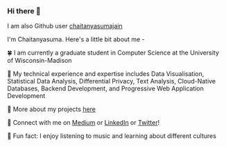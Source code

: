 ### Hi there 👋

I am also Github user [chaitanyasumajain](https://github.com/chaitanyasumajain)

<!--
**Chaitanyasuma/Chaitanyasuma** is a ✨ _special_ ✨ repository because its `README.md` (this file) appears on your GitHub profile.

Here are some ideas to get you started:

- 🔭 I’m currently working on ...
- 🌱 I’m currently learning ...
- 👯 I’m looking to collaborate on ...
- 🤔 I’m looking for help with ...
- 💬 Ask me about ...
- 📫 How to reach me: ...
- 😄 Pronouns: ...
- ⚡ Fun fact: ...
-->
I'm Chaitanyasuma. Here's a little bit about me -

:four_leaf_clover: I am currently a graduate student in Computer Science at the University of Wisconsin-Madison

:bamboo: My technical experience and expertise includes Data Visualisation, Statistical Data Analysis, Differential Privacy, Text Analysis, Cloud-Native Databases, Backend Development, and Progressive Web Application Development

:blossom: More about my projects [here](https://sites.google.com/view/chaitanyasumajain)

:herb: Connect with me on [Medium](https://chaitanyasuma.medium.com/) or [LinkedIn](https://www.linkedin.com/in/chaitanyasuma/) or [Twitter](https://twitter.com/chaitanyasumaa)!

:sunflower: Fun fact: I enjoy listening to music and learning about different cultures
